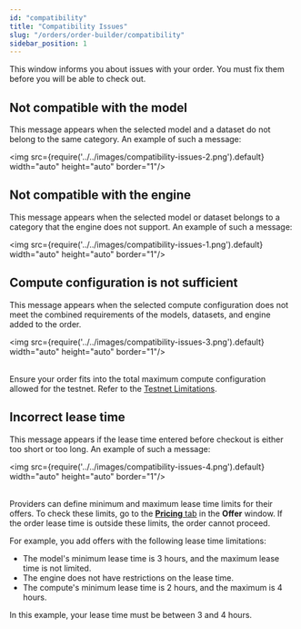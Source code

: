 ```yaml
---
id: "compatibility"
title: "Compatibility Issues"
slug: "/orders/order-builder/compatibility"
sidebar_position: 1
---
```


This window informs you about issues with your order. You must fix them before you will be able to check out.

## Not compatible with the model

This message appears when the selected model and a dataset do not belong to the same category. An example of such a message:

<img src={require('../../images/compatibility-issues-2.png').default} width="auto" height="auto" border="1"/>
<br/>

## Not compatible with the engine

This message appears when the selected model or dataset belongs to a category that the engine does not support. An example of such a message:

<img src={require('../../images/compatibility-issues-1.png').default} width="auto" height="auto" border="1"/>
<br/>

## Compute configuration is not sufficient

This message appears when the selected compute configuration does not meet the combined requirements of the models, datasets, and engine added to the order.

<img src={require('../../images/compatibility-issues-3.png').default} width="auto" height="auto" border="1"/>
<br/>
<br/>

Ensure your order fits into the total maximum compute configuration allowed for the testnet. Refer to the [Testnet Limitations](/marketplace/limitations).

## Incorrect lease time

This message appears if the lease time entered before checkout is either too short or too long. An example of such a message:

<img src={require('../../images/compatibility-issues-4.png').default} width="auto" height="auto" border="1"/>
<br/>
<br/>

Providers can define minimum and maximum lease time limits for their offers. To check these limits, go to the [**Pricing** tab](/marketplace/marketplace/offer#pricing-tab) in the **Offer** window. If the order lease time is outside these limits, the order cannot proceed.

For example, you add offers with the following lease time limitations:

- The model's minimum lease time is 3 hours, and the maximum lease time is not limited.
- The engine does not have restrictions on the lease time.
- The compute's minimum lease time is 2 hours, and the maximum is 4 hours.

In this example, your lease time must be between 3 and 4 hours.